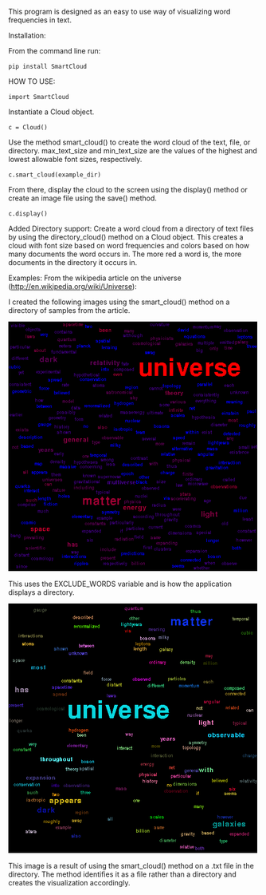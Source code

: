 This program is designed as an easy to use way of visualizing word frequencies in text.

Installation:

From the command line run:

```
pip install SmartCloud
```

HOW TO USE:

```
import SmartCloud
```

Instantiate a Cloud object.

```
c = Cloud()
```

Use the method smart_cloud() to create the word cloud of the text, file, or directory. 
max_text_size and min_text_size are the values of the highest and lowest allowable font sizes, respectively.

```
c.smart_cloud(example_dir)
```

From there, display the cloud to the screen using the display() method or create an image file using the save() method.

```
c.display()
```

Added Directory support:
Create a word cloud from a directory of text files by using the directory_cloud() method on a Cloud object.
This creates a cloud with font size based on word frequencies and colors based on how many documents the word occurs in.
The more red a word is, the more documents in the directory it occurs in.

Examples:
From the wikipedia article on the universe (http://en.wikipedia.org/wiki/Universe):

I created the following images using the smart_cloud() method on a directory of samples from the article.

![alt tag](https://github.com/NickMonzillo/SmartCloud/blob/master/SmartCloud/media/exclude_dir.png)

This uses the EXCLUDE_WORDS variable and is how the application displays a directory.

![alt tag](https://github.com/NickMonzillo/SmartCloud/blob/master/SmartCloud/media/exclude_text.png)

This image is a result of using the smart_cloud() method on a .txt file in the directory. 
The method identifies it as a file rather than a directory and creates the visualization accordingly.
